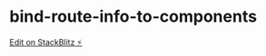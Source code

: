 # bind-route-info-to-components

[Edit on StackBlitz ⚡️](https://stackblitz.com/edit/stackblitz-starters-vfgggx)